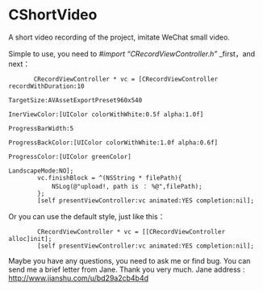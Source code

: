 # CShortVideo
A short video recording of the project, imitate WeChat small video.


Simple to use, you need to _#import “CRecordViewController.h”_ _first，and next：


```
       CRecordViewController * vc = [CRecordViewController recordWithDuration:10
                                                                     TargetSize:AVAssetExportPreset960x540
                                                                  InerViewColor:[UIColor colorWithWhite:0.5f alpha:1.0f]
                                                               ProgressBarWidth:5
                                                              ProgressBackColor:[UIColor colorWithWhite:1.0f alpha:0.6f]
                                                                  ProgressColor:[UIColor greenColor]
                                                                  LandscapeMode:NO];
        vc.finishBlock = ^(NSString * filePath){
            NSLog(@"upload!, path is ： %@",filePath);
        };
        [self presentViewController:vc animated:YES completion:nil];
```
Or you can use the default style, just like this：


```
        CRecordViewController * vc = [[CRecordViewController alloc]init];
        [self presentViewController:vc animated:YES completion:nil];
```

Maybe you have any questions, you need to ask me or find bug. You can send me a brief letter from Jane. Thank you very much.
Jane address : http://www.jianshu.com/u/bd29a2cb4b4d
